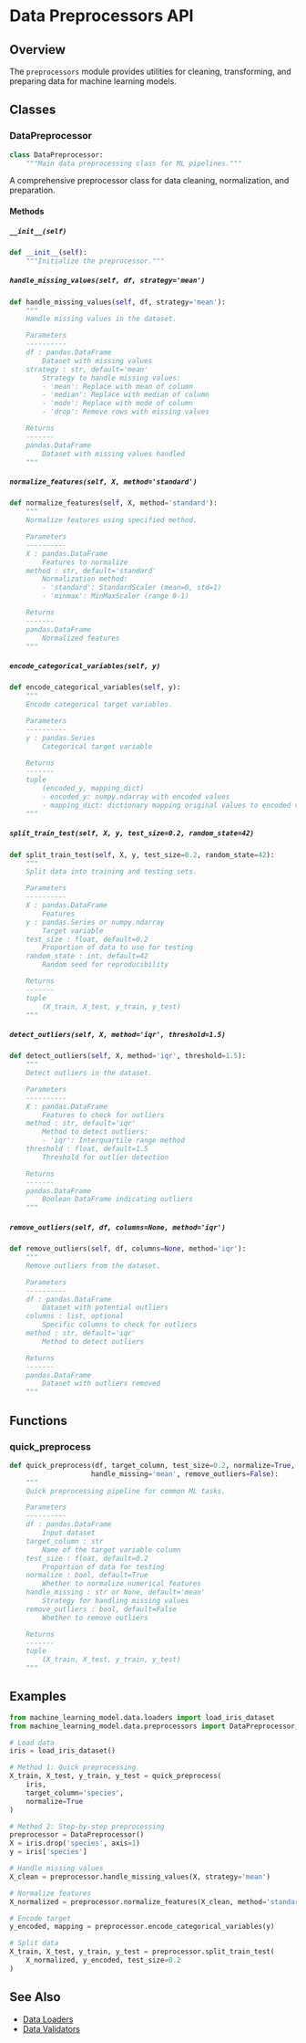# Data Preprocessors API

## Overview

The `preprocessors` module provides utilities for cleaning, transforming, and preparing data for machine learning models.

## Classes

### DataPreprocessor

```python
class DataPreprocessor:
    """Main data preprocessing class for ML pipelines."""
```

A comprehensive preprocessor class for data cleaning, normalization, and preparation.

#### Methods

##### `__init__(self)`

```python
def __init__(self):
    """Initialize the preprocessor."""
```

##### `handle_missing_values(self, df, strategy='mean')`

```python
def handle_missing_values(self, df, strategy='mean'):
    """
    Handle missing values in the dataset.

    Parameters
    ----------
    df : pandas.DataFrame
        Dataset with missing values
    strategy : str, default='mean'
        Strategy to handle missing values:
        - 'mean': Replace with mean of column
        - 'median': Replace with median of column
        - 'mode': Replace with mode of column
        - 'drop': Remove rows with missing values

    Returns
    -------
    pandas.DataFrame
        Dataset with missing values handled
    """
```

##### `normalize_features(self, X, method='standard')`

```python
def normalize_features(self, X, method='standard'):
    """
    Normalize features using specified method.

    Parameters
    ----------
    X : pandas.DataFrame
        Features to normalize
    method : str, default='standard'
        Normalization method:
        - 'standard': StandardScaler (mean=0, std=1)
        - 'minmax': MinMaxScaler (range 0-1)

    Returns
    -------
    pandas.DataFrame
        Normalized features
    """
```

##### `encode_categorical_variables(self, y)`

```python
def encode_categorical_variables(self, y):
    """
    Encode categorical target variables.

    Parameters
    ----------
    y : pandas.Series
        Categorical target variable

    Returns
    -------
    tuple
        (encoded_y, mapping_dict)
        - encoded_y: numpy.ndarray with encoded values
        - mapping_dict: dictionary mapping original values to encoded values
    """
```

##### `split_train_test(self, X, y, test_size=0.2, random_state=42)`

```python
def split_train_test(self, X, y, test_size=0.2, random_state=42):
    """
    Split data into training and testing sets.

    Parameters
    ----------
    X : pandas.DataFrame
        Features
    y : pandas.Series or numpy.ndarray
        Target variable
    test_size : float, default=0.2
        Proportion of data to use for testing
    random_state : int, default=42
        Random seed for reproducibility

    Returns
    -------
    tuple
        (X_train, X_test, y_train, y_test)
    """
```

##### `detect_outliers(self, X, method='iqr', threshold=1.5)`

```python
def detect_outliers(self, X, method='iqr', threshold=1.5):
    """
    Detect outliers in the dataset.

    Parameters
    ----------
    X : pandas.DataFrame
        Features to check for outliers
    method : str, default='iqr'
        Method to detect outliers:
        - 'iqr': Interquartile range method
    threshold : float, default=1.5
        Threshold for outlier detection

    Returns
    -------
    pandas.DataFrame
        Boolean DataFrame indicating outliers
    """
```

##### `remove_outliers(self, df, columns=None, method='iqr')`

```python
def remove_outliers(self, df, columns=None, method='iqr'):
    """
    Remove outliers from the dataset.

    Parameters
    ----------
    df : pandas.DataFrame
        Dataset with potential outliers
    columns : list, optional
        Specific columns to check for outliers
    method : str, default='iqr'
        Method to detect outliers

    Returns
    -------
    pandas.DataFrame
        Dataset with outliers removed
    """
```

## Functions

### quick_preprocess

```python
def quick_preprocess(df, target_column, test_size=0.2, normalize=True,
                    handle_missing='mean', remove_outliers=False):
    """
    Quick preprocessing pipeline for common ML tasks.

    Parameters
    ----------
    df : pandas.DataFrame
        Input dataset
    target_column : str
        Name of the target variable column
    test_size : float, default=0.2
        Proportion of data for testing
    normalize : bool, default=True
        Whether to normalize numerical features
    handle_missing : str or None, default='mean'
        Strategy for handling missing values
    remove_outliers : bool, default=False
        Whether to remove outliers

    Returns
    -------
    tuple
        (X_train, X_test, y_train, y_test)
    """
```

## Examples

```python
from machine_learning_model.data.loaders import load_iris_dataset
from machine_learning_model.data.preprocessors import DataPreprocessor, quick_preprocess

# Load data
iris = load_iris_dataset()

# Method 1: Quick preprocessing
X_train, X_test, y_train, y_test = quick_preprocess(
    iris,
    target_column='species',
    normalize=True
)

# Method 2: Step-by-step preprocessing
preprocessor = DataPreprocessor()
X = iris.drop('species', axis=1)
y = iris['species']

# Handle missing values
X_clean = preprocessor.handle_missing_values(X, strategy='mean')

# Normalize features
X_normalized = preprocessor.normalize_features(X_clean, method='standard')

# Encode target
y_encoded, mapping = preprocessor.encode_categorical_variables(y)

# Split data
X_train, X_test, y_train, y_test = preprocessor.split_train_test(
    X_normalized, y_encoded, test_size=0.2
)
```

## See Also

- [Data Loaders](loaders.md)
- [Data Validators](validators.md)
